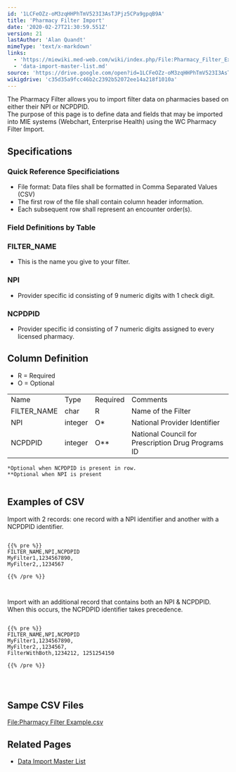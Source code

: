 ```yaml
---
id: '1LCFeOZz-oM3zqHHPhTmV523I3AsTJPjz5CPa9gpqB9A'
title: 'Pharmacy Filter Import'
date: '2020-02-27T21:30:59.551Z'
version: 21
lastAuthor: 'Alan Quandt'
mimeType: 'text/x-markdown'
links:
  - 'https://miewiki.med-web.com/wiki/index.php/File:Pharmacy_Filter_Example.csv'
  - 'data-import-master-list.md'
source: 'https://drive.google.com/open?id=1LCFeOZz-oM3zqHHPhTmV523I3AsTJPjz5CPa9gpqB9A'
wikigdrive: 'c35d35a9fcc46b2c2392b52072ee14a218f1010a'
---
```

The Pharmacy Filter allows you to import filter data on pharmacies based on either their NPI or NCPDPID.  
The purpose of this page is to define data and fields that may be imported into MIE systems (Webchart, Enterprise Health) using the WC Pharmacy Filter Import.


## Specifications



### Quick Reference Specificiations


* File format: Data files shall be formatted in Comma Separated Values (CSV)
* The first row of the file shall contain column header information.
* Each subsequent row shall represent an encounter order(s).



### Field Definitions by Table



### FILTER_NAME


* This is the name you give to your filter.



### NPI


* Provider specific id consisting of 9 numeric digits with 1 check digit.



### NCPDPID


* Provider specific id consisting of 7 numeric digits assigned to every licensed pharmacy.



## Column Definition


* R = Required
* O = Optional


<table>
<tr>
<td>Name</td>
<td>Type</td>
<td>Required</td>
<td>Comments</td>
</tr>
<tr>
<td>FILTER_NAME</td>
<td>char</td>
<td>R</td>
<td>Name of the Filter</td>
</tr>
<tr>
<td>NPI</td>
<td>integer</td>
<td>O*</td>
<td>National Provider Identifier</td>
</tr>
<tr>
<td>NCPDPID</td>
<td>integer</td>
<td>O**</td>
<td>National Council for Prescription Drug Programs ID</td>
</tr>

</table>

```
*Optional when NCPDPID is present in row.
**Optional when NPI is present


```

## Examples of CSV

Import with 2 records: one record with a NPI identifier and another with a NCPDPID identifier.


```

{{% pre %}}
FILTER_NAME,NPI,NCPDPID
MyFilter1,1234567890,
MyFilter2,,1234567

{{% /pre %}}



```
Import with an additional record that contains both an NPI & NCPDPID. When this occurs, the NCPDPID identifier takes precedence.


```

{{% pre %}}
FILTER_NAME,NPI,NCPDPID
MyFilter1,1234567890,
MyFilter2,,1234567,
FilterWithBoth,1234212, 1251254150

{{% /pre %}}




```

## Sampe CSV Files

[File:Pharmacy Filter Example.csv](https://miewiki.med-web.com/wiki/index.php/File:Pharmacy_Filter_Example.csv)


## Related Pages


* [Data Import Master List](data-import-master-list.md)
